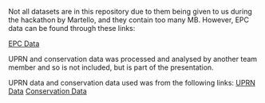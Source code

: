 Not all datasets are in this repository due to them being given to us during the hackathon by Martello, and they contain too many MB. However, EPC data can be found through these links:

[EPC Data](https://epc.opendatacommunities.org/#register)

UPRN and conservation data was processed and analysed by another team member and so is not included, but is part of the presentation.

UPRN data and conservation data used was from the following links:
[UPRN Data](https://www.ordnancesurvey.co.uk/products/os-open-uprn)
[Conservation Data](https://strategic-planning-leedscc.hub.arcgis.com/datasets/conservation-areas-3)
